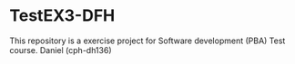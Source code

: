 # TestEX3-DFH
This repository is a exercise project for Software development (PBA) Test course. Daniel (cph-dh136)
